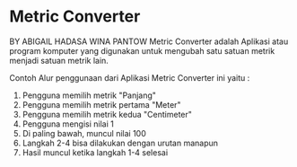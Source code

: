 # Metric Converter 
BY ABIGAIL HADASA WINA PANTOW
Metric Converter adalah Aplikasi atau program komputer yang digunakan untuk mengubah satu satuan metrik menjadi satuan metrik lain.

Contoh Alur penggunaan dari Aplikasi Metric Converter ini yaitu : 
1. Pengguna memilih metrik "Panjang"
2. Pengguna memilih metrik pertama "Meter"
3. Pengguna memilih metrik kedua "Centimeter"
4. Pengguna mengisi nilai 1
5. Di paling bawah, muncul nilai 100
6. Langkah 2-4 bisa dilakukan dengan urutan manapun
7. Hasil muncul ketika langkah 1-4 selesai

   
